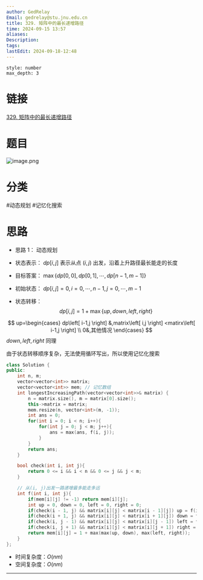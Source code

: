 ```yaml
---
author: GedRelay
Email: gedrelay@stu.jnu.edu.cn
title: 329. 矩阵中的最长递增路径
time: 2024-09-15 13:57
aliases: 
Description: 
tags: 
lastEdit: 2024-09-18-12:48
---
```


```toc
style: number
max_depth: 3
```

# 链接
[329. 矩阵中的最长递增路径](https://leetcode.cn/problems/longest-increasing-path-in-a-matrix/) 

# 题目
![image.png](https://ged-pic-bed.oss-cn-guangzhou.aliyuncs.com/img/202409151357090.png)


# 分类
#动态规划 #记忆化搜索 

# 思路
- 思路 1：
动态规划
- 状态表示：
${dp\left[ i,j \right]  }$ 表示从点 ${\left( i,j \right)  }$ 出发，沿着上升路径最长能走的长度

- 目标答案：
${\max\{ dp\left[ 0,0 \right] ,dp\left[ 0,1 \right] ,\cdots ,dp\left[ n-1,m-1 \right]  \}  }$ 

- 初始状态：
${dp\left[ i,j \right] =0,i=0,\cdots ,n-1,j=0,\cdots ,m-1 }$ 

- 状态转移：
$$
dp\left[ i,j \right] =1+\max\{ up,down,left,right \} 
$$

$$
up=\begin{cases} dp\left[ i-1,j \right] &,matrix\left[ i,j \right] <matirx\left[ i-1,j \right] \\ 0&,其他情况 \end{cases} 
$$
${down,left,right }$ 同理

由于状态转移顺序复杂，无法使用循环写出，所以使用记忆化搜索


```cpp
class Solution {
public:
    int n, m;
    vector<vector<int>> matrix;
    vector<vector<int>> mem; // 记忆数组
    int longestIncreasingPath(vector<vector<int>>& matrix) {
        n = matrix.size(), m = matrix[0].size();
        this->matrix = matrix;
        mem.resize(n, vector<int>(m, -1));
        int ans = 0;
        for(int i = 0; i < n; i++){
            for(int j = 0; j < m; j++){
                ans = max(ans, f(i, j));
            }
        }
        return ans;
    }

    bool check(int i, int j){
        return 0 <= i && i < n && 0 <= j && j < m;
    }

    // 从(i, j)出发一路递增最多能走多远
    int f(int i, int j){
        if(mem[i][j] != -1) return mem[i][j];
        int up = 0, down = 0, left = 0, right = 0;
        if(check(i - 1, j) && matrix[i][j] < matrix[i - 1][j]) up = f(i - 1, j);
        if(check(i + 1, j) && matrix[i][j] < matrix[i + 1][j]) down = f(i + 1, j);
        if(check(i, j - 1) && matrix[i][j] < matrix[i][j - 1]) left = f(i, j - 1);
        if(check(i, j + 1) && matrix[i][j] < matrix[i][j + 1]) right = f(i, j + 1);
        return mem[i][j] = 1 + max(max(up, down), max(left, right));
    }
};
```


- 时间复杂度：${O\left( nm \right)  }$ 
- 空间复杂度：${O\left( nm \right)  }$ 


---

